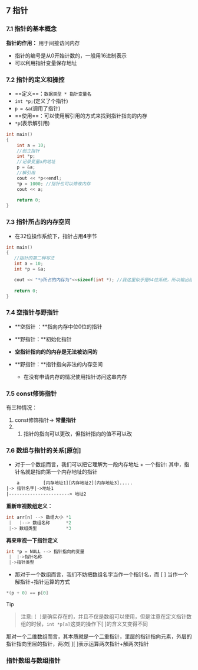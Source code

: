 ## 7 指针
### 7.1 指针的基本概念
**指针的作用：** 用于间接访问内存
- 指针的编号是从0开始计数的，一般用16进制表示
- 可以利用指针变量保存地址
### 7.2 指针的定义和操控
- ==定义==：`数据类型 * 指针变量名`
- `int *p;`(定义了个指针)
- `p = &a`(调用了指针)
- ==使用==：可以使用解引用的方式来找到指针指向的内存
- `*p`(表示解引用)
```cpp
int main()
{
    int a = 10;
    //创立指针
    int *p;
    //记录变量a的地址
    p = &a;
    //解引用
    cout << *p<<endl;
    *p = 1000; //指针也可以修改内存
    cout << a;
    
    return 0;
}
```
### 7.3 指针所占的内存空间
- 在32位操作系统下，指针占用**4**字节

 ```cpp
int main()
{
    //指针的第二种写法
    int a = 10;
    int *p = &a;

    cout << "*p所占的内存为"<<sizeof(int *); //我这里似乎是64位系统，所以输出结果是8
    
    return 0;
}
 ```

### 7.4 空指针与野指针

- **空指针 ：**指向内存中位0位的指针
- **野指针：**初始化指针
- **空指针指向的的内存是无法被访问的**

- **野指针：**指针指向非法的内存空间
  - 在没有申请内存的情况使用指针访问这串内存

### 7.5 const修饰指针

有三种情况：

1. const修饰指针$\to$ **常量指针**
2. 1. 指针的指向可以更改，但指针指向的值不可以改

### 7.6 数组与指针的关系[原创]

- 对于一个数组而言，我们可以把它理解为一段内存地址 + 一个指针: 其中，指针名就是指向第一个内存地址的指针

```txt
	a         [内存地址1][内存地址2][内存地址3].....
|-> 指针名字|->地址1
|-----------------------> 地址2
```

**重新审视数组定义：**

```cpp
int arr[n] --> 数组大小 *1
 | 	 |--> 数组名称 		*2
 |-> 数组类型			*3
```

**再来审视一下指针定义**

```cpp
int *p = NULL --> 指针指向的变量
 |  |->指针名称
 |->指针类型
```

- 那对于一个数组而言，我们不妨把数组名字当作一个指针名，而 [ ] 当作一个解指针+指针运算的方式
```cpp
*(p + 0) == p[0] 
```  
  > [!tip]
  > >
  > > 注意: `[ ]`是确实存在的，并且不仅是数组可以使用，但是注意在定义指针数组的时候，`int *p[a]`这类的操作下[ ]的含义又变得不同

那对一个二维数组而言，其本质就是一个二重指针，里层的指针指向元素，外层的指针指向里层的指针，两次[ ]\[ ]表示运算两次指针+解两次指针



### 指针数组与数组指针

 




